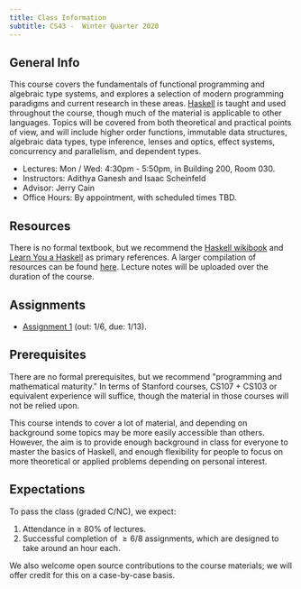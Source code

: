 ```yaml
---
title: Class Information
subtitle: CS43 -  Winter Quarter 2020
---
```


## General Info

This course covers the fundamentals of functional programming and algebraic type
systems, and explores a selection of modern programming paradigms and current
research in these areas. [Haskell](https://www.haskell.org/) is taught and used
throughout the course, though much of the material is applicable to other
languages.  Topics will be covered from both theoretical and practical points of
view, and will include higher order functions, immutable data structures,
algebraic data types, type inference, lenses and optics, effect systems,
concurrency and parallelism, and dependent types.

- Lectures: Mon / Wed: 4:30pm - 5:50pm, in Building 200, Room 030.
- Instructors: Adithya Ganesh and Isaac Scheinfeld
- Advisor: Jerry Cain
- Office Hours: By appointment, with scheduled times TBD.

## Resources

There is no formal textbook, but we recommend the [Haskell wikibook](https://en.wikibooks.org/wiki/Haskell)
and [Learn You a Haskell](http://learnyouahaskell.com/chapters) as primary references.
A larger compilation of resources can be found [here](/resources.html). Lecture
notes will be uploaded over the duration of the course.

## Assignments

- [Assignment 1](/assignments/assign1.html) (out: 1/6, due: 1/13).

## Prerequisites

There are no formal prerequisites, but we recommend "programming and
mathematical maturity."  In terms of Stanford courses, CS107 + CS103 or
equivalent experience will suffice, though the material in those courses 
will not be relied upon.

This course intends to cover a lot of material, and depending on background some
topics may be more easily accessible than others. However, the aim is to provide
enough background in class for everyone to master the basics of Haskell, and
enough flexibility for people to focus on more theoretical or applied problems
depending on personal interest.

## Expectations

To pass the class (graded C/NC), we expect:

1. Attendance in $\ge$ 80% of lectures.
2. Successful completion of $\ge 6/8$ assignments, which are designed to take around an hour each.

We also welcome open source contributions to the course materials; we will offer credit for this on a case-by-case basis.
